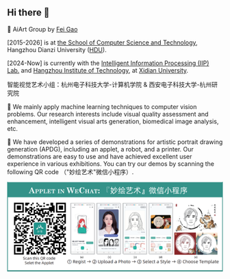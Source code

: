 ## Hi there 👋

🙋‍ AiArt Group by [Fei Gao](https://aiart.live/)

[2015-2026] is at [the School of Computer Science and Technology](http://computer.hdu.edu.cn/), Hangzhou Dianzi University ([HDU](https://www.hdu.edu.cn/)). 

[2024-Now] is currently with the [Intelligent Information Processing (IIP) Lab.](https://iip-xdu.github.io/) and [Hangzhou Institute of Technology](https://hz.xidian.edu.cn/), at [Xidian University](https://www.xidian.edu.cn/). 

智能视觉艺术小组：杭州电子科技大学-计算机学院 & 西安电子科技大学-杭州研究院

🌈 We mainly apply machine learning techniques to computer vision problems. Our research interests include visual quality assessment and enhancement, intelligent visual arts generation, biomedical image analysis, etc. 

🧙 We have developed a series of demonstrations for artistic portrait drawing generation (APDG), including an applet, a robot, and a printer. Our demonstrations are easy to use and have achieved excellent user experience in various exhibitions. You can try our demos by scanning the following QR code （"妙绘艺术"微信小程序）.

![](wechat.png)


<!--

**Here are some ideas to get you started:**

🙋‍♀️ A short introduction - what is your organization all about?
🌈 Contribution guidelines - how can the community get involved?
👩‍💻 Useful resources - where can the community find your docs? Is there anything else the community should know?
🍿 Fun facts - what does your team eat for breakfast?
🧙 Remember, you can do mighty things with the power of [Markdown](https://docs.github.com/github/writing-on-github/getting-started-with-writing-and-formatting-on-github/basic-writing-and-formatting-syntax)
-->
